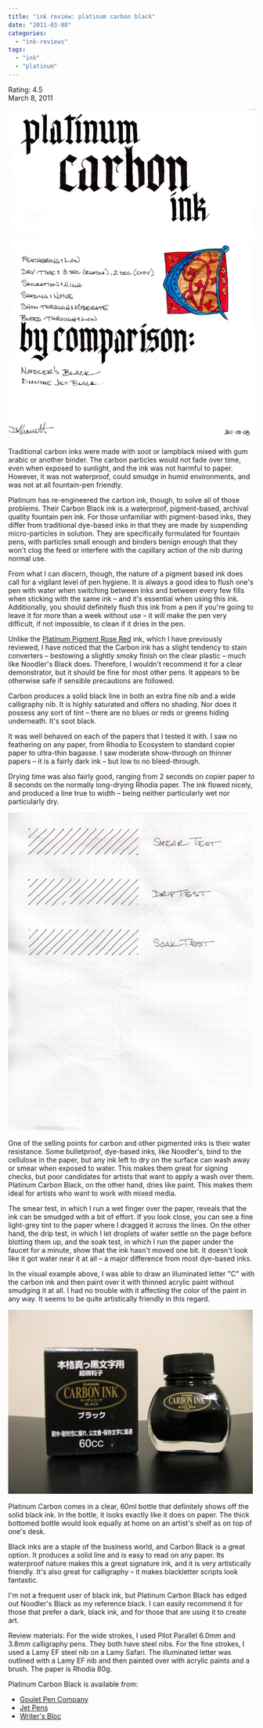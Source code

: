 ```yaml
---
title: "ink review: platinum carbon black"
date: "2011-03-08"
categories: 
  - "ink-reviews"
tags: 
  - "ink"
  - "platinum"
---
```


Rating: 4.5  
March 8, 2011

![](platinum-carbon-illuminated.jpg)

  
Traditional carbon inks were made with soot or lampblack mixed with gum arabic or another binder. The carbon particles would not fade over time, even when exposed to sunlight, and the ink was not harmful to paper. However, it was not waterproof, could smudge in humid environments, and was not at all fountain-pen friendly.

Platinum has re-engineered the carbon ink, though, to solve all of those problems. Their Carbon Black ink is a waterproof, pigment-based, archival quality fountain pen ink. For those unfamiliar with pigment-based inks, they differ from traditional dye-based inks in that they are made by suspending micro-particles in solution. They are specifically formulated for fountain pens, with particles small enough and binders benign enough that they won't clog the feed or interfere with the capillary action of the nib during normal use.

From what I can discern, though, the nature of a pigment based ink does call for a vigilant level of pen hygiene. It is always a good idea to flush one's pen with water when switching between inks and between every few fills when sticking with the same ink – and it's essential when using this ink. Additionally, you should definitely flush this ink from a pen if you're going to leave it for more than a week without use – it will make the pen very difficult, if not impossible, to clean if it dries in the pen.

Unlike the [Platinum Pigment Rose Red](/2011/02/ink-review-platinum-pigment-rose-red.html) ink, which I have previously reviewed, I have noticed that the Carbon ink has a slight tendency to stain converters – bestowing a slightly smoky finish on the clear plastic – much like Noodler's Black does. Therefore, I wouldn't recommend it for a clear demonstrator, but it should be fine for most other pens. It appears to be otherwise safe if sensible precautions are followed.

Carbon produces a solid black line in both an extra fine nib and a wide calligraphy nib. It is highly saturated and offers no shading. Nor does it possess any sort of tint – there are no blues or reds or greens hiding underneath. It's soot black.

It was well behaved on each of the papers that I tested it with. I saw no feathering on any paper, from Rhodia to Ecosystem to standard copier paper to ultra-thin bagasse. I saw moderate show-through on thinner papers – it is a fairly dark ink – but low to no bleed-through.

Drying time was also fairly good, ranging from 2 seconds on copier paper to 8 seconds on the normally long-drying Rhodia paper. The ink flowed nicely, and produced a line true to width – being neither particularly wet nor particularly dry.

![](platinum-carbon-water-test.jpg)

  
One of the selling points for carbon and other pigmented inks is their water resistance. Some bulletproof, dye-based inks, like Noodler's, bind to the cellulose in the paper, but any ink left to dry on the surface can wash away or smear when exposed to water. This makes them great for signing checks, but poor candidates for artists that want to apply a wash over them. Platinum Carbon Black, on the other hand, dries like paint. This makes them ideal for artists who want to work with mixed media.

The smear test, in which I run a wet finger over the paper, reveals that the ink can be smudged with a bit of effort. If you look close, you can see a fine light-grey tint to the paper where I dragged it across the lines. On the other hand, the drip test, in which I let droplets of water settle on the page before blotting them up, and the soak test, in which I run the paper under the faucet for a minute, show that the ink hasn't moved one bit. It doesn't look like it got water near it at all – a major difference from most dye-based inks.

In the visual example above, I was able to draw an illuminated letter "C" with the carbon ink and then paint over it with thinned acrylic paint without smudging it at all. I had no trouble with it affecting the color of the paint in any way. It seems to be quite artistically friendly in this regard.

![](platinum-carbon-bottle.JPG)
  
Platinum Carbon comes in a clear, 60ml bottle that definitely shows off the solid black ink. In the bottle, it looks exactly like it does on paper. The thick bottomed bottle would look equally at home on an artist's shelf as on top of one's desk.

Black inks are a staple of the business world, and Carbon Black is a great option. It produces a solid line and is easy to read on any paper. Its waterproof nature makes this a great signature ink, and it is very artistically friendly. It's also great for calligraphy – it makes blackletter scripts look fantastic.

I'm not a frequent user of black ink, but Platinum Carbon Black has edged out Noodler's Black as my reference black. I can easily recommend it for those that prefer a dark, black ink, and for those that are using it to create art.

Review materials: For the wide strokes, I used Pilot Parallel 6.0mm and 3.8mm calligraphy pens. They both have steel nibs. For the fine strokes, I used a Lamy EF steel nib on a Lamy Safari. The illuminated letter was outlined with a Lamy EF nib and then painted over with acrylic paints and a brush. The paper is Rhodia 80g.

Platinum Carbon Black is available from:

- [Goulet Pen Company](http://www.gouletpens.com/Platinum_Carbon_Black_Ink_p/plat-inkc-1500-1.htm)
- [Jet Pens](http://www.jetpens.com/index.php/product/view/products_id/3461)
- [Writer's Bloc](http://www.shopwritersbloc.com/platinum-carbon-ink--black.html)
